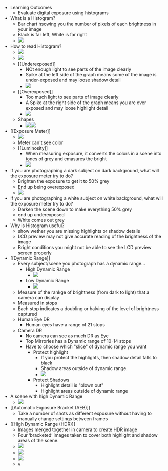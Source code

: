 * Learning Outcomes
	* Evaluate digital exposure using histograms
* What is a Histogram?
	* Bar chart hsowing you the number of pixels of each brightness in your image
	* Black is far left, White is far right
	* ![](Pasted%20image%2020251008002216.png)
* How to read Histogram?
	* ![](Pasted%20image%2020251008002242.png)
	* ![](Pasted%20image%2020251008002402.png)
	* [[Underexposed]]
		* NOt enough light to see parts of the image clearly
		* Spike at the left side of the graph means some of the image is under-exposed and may loose shadow detail
		* ![](Pasted%20image%2020251008002450.png)
	* [[Overexposed]]
		* Too much light to see parts of image clearly
		* A Spike at the right side of the graph means you are over exposed and may loose highlight detail
		* ![](Pasted%20image%2020251008002431.png)
	* Shapes
		* ![](Pasted%20image%2020251008002419.png)![](Pasted%20image%2020251008002440.png)
* [[Exposure Meter]]
	* ![](Pasted%20image%2020251008002644.png)
	* Meter can't see color
	* [[Luminosity]]
		* When measuring exposure, it converts the colors in a scene into tones of grey and emasures the bright
		* ![](Pasted%20image%2020251008002704.png)
* If you are photographing a dark subject on dark background, what will the exposure meter try to do?
	* Brighten the exposure to get it to 50% grey
	* End up being overexposed
	* ![](Pasted%20image%2020251008002750.png)
* If you are photographing a white subject on white background, what will the exposure meter try to do?
	* Darken the scene down to make everything 50% grey
	* end up underexposed
	* White comes out grey
* Why is Histogram useful?
	* show wether you are missing highlights or shadow details
	* LCD preview may not give accurate reading of the brightness of the image
	* Bright conditions you might not be able to see the LCD preview screen properly
* [[Dynamic Range]]
	* Every subject/scene you photograph has a dynamic range...
		* High Dynamic Range
			* ![](Pasted%20image%2020251008003021.png)
		* Low Dynamic Range
			* ![](Pasted%20image%2020251008003029.png)
	* Measure of the rankge of brightness (from dark to light) that a camera can display
	* Measured in stops
	* Each stop indicates a doubling or halving of the level of brightness captured
	* Human Eye DR
		* Human eyes have a range of 21 stops
	* Camera DR
		* No camera can see as much DR as Eye
		* Top Mirrorles has a Dynamic range of 10-14 stops
		* Have to choose which "slice" of dynamic range you want
			* Protect highlight
				* If you protect the highlights, then shadow detail falls to black
				* Shadow areas outside of dynamic range.
				* ![](Pasted%20image%2020251008003251.png)
			* Protect Shadows
				* Highlight detail is "blown out"
				* Highlight areas outside of dynamic range
* A scene with high Dynamic Range
	* ![](Pasted%20image%2020251008003855.png)
* [[Automatic Exposure Bracket (AEB)]]
	* Take a number of shots as different exposure without having to manually change settings between frames
* [[High Dynamic Range (HDR)]]
	* Images merged together in camera to create HDR image
	* Four ‘bracketed’ images taken to cover both highlight and shadow areas of the scene.
	* ![](Pasted%20image%2020251008004038.png)
	* ![](Pasted%20image%2020251008004054.png)
	* ![](Pasted%20image%2020251008004102.png)
	* v